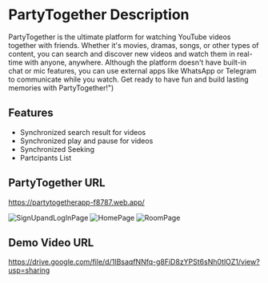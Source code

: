 # PartyTogether Description

PartyTogether is the ultimate platform for watching YouTube videos together with friends. Whether it's movies, dramas, songs, or other types of content, you can search and discover new videos and watch them in real-time with anyone, anywhere. Although the platform doesn't have built-in chat or mic features, you can use external apps like WhatsApp or Telegram to communicate while you watch. Get ready to have fun and build lasting memories with PartyTogether!")


## Features
- Synchronized search result for videos
- Synchronized play and pause for videos 
- Synchronized Seeking
- Partcipants List



## PartyTogether URL
https://partytogetherapp-f8787.web.app/


![SignUpandLogInPage](https://user-images.githubusercontent.com/30893428/232461272-8f0a4584-f8c7-4b41-b624-2c743075c6f0.png) 
![HomePage](https://user-images.githubusercontent.com/30893428/232461358-fbff85bb-78e6-4b12-9603-ba3bb75126d2.png)
![RoomPage](https://user-images.githubusercontent.com/30893428/232465760-fd388f4e-d140-44c1-95d8-df3b44c6fcbd.png)



## Demo Video URL
https://drive.google.com/file/d/1IBsaqfNNfq-g8FiD8zYPSt6sNh0tlOZ1/view?usp=sharing
